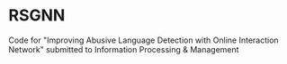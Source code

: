 # RSGNN
Code for "Improving Abusive Language Detection with Online Interaction Network" submitted to Information Processing &amp; Management
